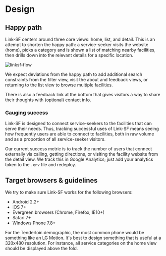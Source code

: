 # Design

## Happy path

Link-SF centers around three core views: home, list, and detail. This is an attempt to shorten the happy path: a service-seeker visits the website (home), picks a category and is shown a list of matching nearby facilities, then drills down into the relevant details for a specific location.

![linksf-flow](https://cloud.githubusercontent.com/assets/279406/2598092/4888a002-babf-11e3-811c-01f86c878e8b.png)

We expect deviations from the happy path to add additional search constraints from the filter view, visit the about and feedback views, or returning to the list view to browse multiple facilities.

There is also a feedback link at the bottom that gives visitors a way to share their thoughts with (optional) contact info.

### Gauging success

Link-SF is designed to connect service-seekers to the facilities that can serve their needs. Thus, tracking successful uses of Link-SF means seeing how frequently users are able to connect to facilities, both in raw volume and as a proportion of all service-seeker visitors.

Our current success metric is to track the number of users that connect externally via calling, getting directions, or visiting the facility website from the detail view. We track this in Google Analytics; just add your analytics token to the `.env` file and redeploy.

## Target browsers & guidelines

We try to make sure Link-SF works for the following browsers:

* Android 2.2+
* iOS 7+
* Evergreen browsers (Chrome, Firefox, IE10+)
* Safari 7+
* Windows Phone 7.8+

For the Tenderloin demographic, the most common phone would be something like an LG Motion. It's best to design something that is useful at a 320x480 resolution. For instance, all service categories on the home view should be displayed above the fold.
